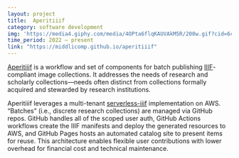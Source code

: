 ```yaml
---
layout: project
title:  Aperitiiif
category: software development
img: 'https://media4.giphy.com/media/4OPta6flqKAUVAkM5R/200w.gif?cid=6c09b952i180c328eocqyrd94q5ed3prpj252ko6b5ji8cpj&rid=200w.gif&ct=v'
time_period: 2022 — present
link: "https://middlicomp.github.io/aperitiiif"
---
```


[Aperitiiif](https://middlicomp.github.io/aperitiiif) is a workflow and set of components for batch publishing [IIIF](https://iiif.io/)-compliant image collections. It addresses the needs of research and scholarly collections—needs often distinct from collections formally acquired and stewarded by research institutions.

Aperitiiif leverages a multi-tenant [serverless-iiif](https://github.com/samvera-labs/serverless-iiif) implementation on AWS. “Batches” (i.e., discrete research collections) are managed via GitHub repos. GitHub handles all of the scoped user auth, GitHub Actions workflows create the IIIF manifests and deploy the generated resources to AWS, and GitHub Pages hosts an automated catalog site to present items for reuse. This architecture enables flexible user contributions with lower overhead for financial cost and technical maintenance.
